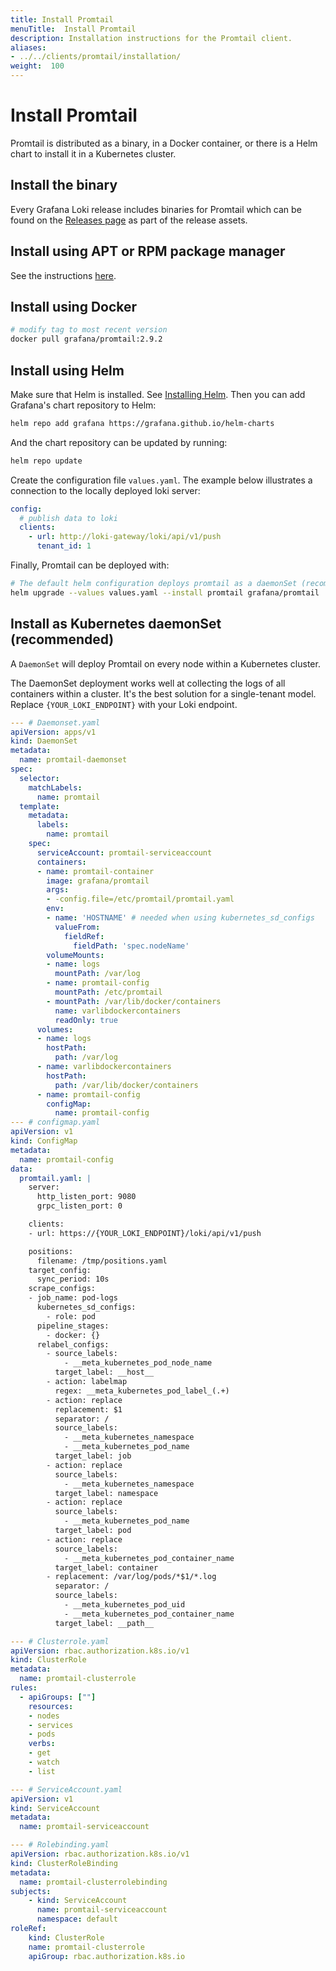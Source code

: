 ```yaml
---
title: Install Promtail
menuTitle:  Install Promtail
description: Installation instructions for the Promtail client.
aliases: 
- ../../clients/promtail/installation/
weight:  100
---
```


# Install Promtail

Promtail is distributed as a binary, in a Docker container,
or there is a Helm chart to install it in a Kubernetes cluster.

## Install the binary

Every Grafana Loki release includes binaries for Promtail which can be found on the
[Releases page](https://github.com/grafana/loki/releases) as part of the release assets.

## Install using APT or RPM package manager

See the instructions [here](https://grafana.com/docs/loki/<LOKI_VERSION>/setup/install/local/#install-using-apt-or-rpm-package-manager).

## Install using Docker

```bash
# modify tag to most recent version
docker pull grafana/promtail:2.9.2
```

## Install using Helm

Make sure that Helm is installed.
See [Installing Helm](https://helm.sh/docs/intro/install/).
Then you can add Grafana's chart repository to Helm:

```bash
helm repo add grafana https://grafana.github.io/helm-charts
```

And the chart repository can be updated by running:

```bash
helm repo update
```

Create the configuration file `values.yaml`. The example below illustrates a connection to the locally deployed loki server:

```yaml
config:
  # publish data to loki
  clients:
    - url: http://loki-gateway/loki/api/v1/push
      tenant_id: 1
```

Finally, Promtail can be deployed with:

```bash
# The default helm configuration deploys promtail as a daemonSet (recommended)
helm upgrade --values values.yaml --install promtail grafana/promtail
```

## Install as Kubernetes daemonSet (recommended)

A `DaemonSet` will deploy Promtail on every node within a Kubernetes cluster.

The DaemonSet deployment works well at collecting the logs of all containers within a
cluster. It's the best solution for a single-tenant model. Replace `{YOUR_LOKI_ENDPOINT}` with your Loki endpoint.

```yaml
--- # Daemonset.yaml
apiVersion: apps/v1
kind: DaemonSet
metadata:
  name: promtail-daemonset
spec:
  selector:
    matchLabels:
      name: promtail
  template:
    metadata:
      labels:
        name: promtail
    spec:
      serviceAccount: promtail-serviceaccount
      containers:
      - name: promtail-container
        image: grafana/promtail
        args:
        - -config.file=/etc/promtail/promtail.yaml
        env: 
        - name: 'HOSTNAME' # needed when using kubernetes_sd_configs
          valueFrom:
            fieldRef:
              fieldPath: 'spec.nodeName'
        volumeMounts:
        - name: logs
          mountPath: /var/log
        - name: promtail-config
          mountPath: /etc/promtail
        - mountPath: /var/lib/docker/containers
          name: varlibdockercontainers
          readOnly: true
      volumes:
      - name: logs
        hostPath:
          path: /var/log
      - name: varlibdockercontainers
        hostPath:
          path: /var/lib/docker/containers
      - name: promtail-config
        configMap:
          name: promtail-config
--- # configmap.yaml
apiVersion: v1
kind: ConfigMap
metadata:
  name: promtail-config
data:
  promtail.yaml: |
    server:
      http_listen_port: 9080
      grpc_listen_port: 0

    clients:
    - url: https://{YOUR_LOKI_ENDPOINT}/loki/api/v1/push

    positions:
      filename: /tmp/positions.yaml
    target_config:
      sync_period: 10s
    scrape_configs:
    - job_name: pod-logs
      kubernetes_sd_configs:
        - role: pod
      pipeline_stages:
        - docker: {}
      relabel_configs:
        - source_labels:
            - __meta_kubernetes_pod_node_name
          target_label: __host__
        - action: labelmap
          regex: __meta_kubernetes_pod_label_(.+)
        - action: replace
          replacement: $1
          separator: /
          source_labels:
            - __meta_kubernetes_namespace
            - __meta_kubernetes_pod_name
          target_label: job
        - action: replace
          source_labels:
            - __meta_kubernetes_namespace
          target_label: namespace
        - action: replace
          source_labels:
            - __meta_kubernetes_pod_name
          target_label: pod
        - action: replace
          source_labels:
            - __meta_kubernetes_pod_container_name
          target_label: container
        - replacement: /var/log/pods/*$1/*.log
          separator: /
          source_labels:
            - __meta_kubernetes_pod_uid
            - __meta_kubernetes_pod_container_name
          target_label: __path__

--- # Clusterrole.yaml
apiVersion: rbac.authorization.k8s.io/v1
kind: ClusterRole
metadata:
  name: promtail-clusterrole
rules:
  - apiGroups: [""]
    resources:
    - nodes
    - services
    - pods
    verbs:
    - get
    - watch
    - list

--- # ServiceAccount.yaml
apiVersion: v1
kind: ServiceAccount
metadata:
  name: promtail-serviceaccount

--- # Rolebinding.yaml
apiVersion: rbac.authorization.k8s.io/v1
kind: ClusterRoleBinding
metadata:
  name: promtail-clusterrolebinding
subjects:
    - kind: ServiceAccount
      name: promtail-serviceaccount
      namespace: default
roleRef:
    kind: ClusterRole
    name: promtail-clusterrole
    apiGroup: rbac.authorization.k8s.io
```
